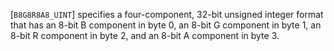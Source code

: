 [`B8G8R8A8_UINT`] specifies a four-component, 32-bit
unsigned integer format that has an 8-bit B component in byte 0, an
8-bit G component in byte 1, an 8-bit R component in byte 2, and an
8-bit A component in byte 3.